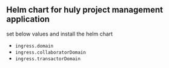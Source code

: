 ## Helm chart for huly project management application

set below values and install the helm chart

- `ingress.domain`
- `ingress.collaboratorDomain`
- `ingress.transactorDomain`
